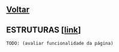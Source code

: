 [Voltar](./00_INDEX.md)
---

## ESTRUTURAS [[link](https://sandbox.solaryum.com.br/fotus-yfe/configuracoes/estruturas)]

`TODO: (avaliar funcionalidade da página)`
